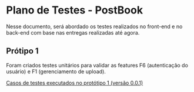 # Plano de Testes - PostBook

Nesse documento, será abordado os testes realizados no front-end e no back-end com base nas entregas
realizadas até agora.

## Prótipo 1

Foram criados testes unitários para validar as features F6 (autenticação do usuário) e F1 (gerenciamento de upload).

[Casos de testes executados no protótipo 1 (versão 0.0.1)](https://github.com/es20231/eqp5/blob/gleideson_freitas/docs/test/teste.md)
